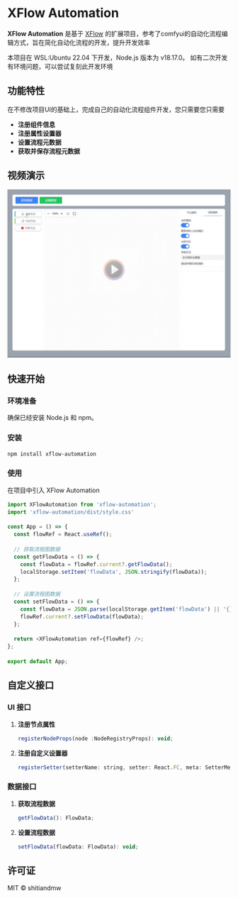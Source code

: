 # XFlow Automation 

**XFlow Automation** 是基于 [XFlow](https://github.com/antvis/XFlow) 的扩展项目，参考了comfyui的自动化流程编辑方式，旨在简化自动化流程的开发，提升开发效率

本项目在 WSL:Ubuntu 22.04 下开发，Node.js 版本为 v18.17.0。 如有二次开发有环境问题，可以尝试复刻此开发环境

## 功能特性

在不修改项目UI的基础上，完成自己的自动化流程组件开发，您只需要您只需要

- **注册组件信息** 
- **注册属性设置器**
- **设置流程元数据** 
- **获取并保存流程元数据**

## 视频演示

[![视频演示](./doc/image/video-start.jpg)](https://github.com/shitiandmw/xflow-extend/assets/130025975/781febe2-d45a-4813-b8ab-666ad5f08723)

## 快速开始

### 环境准备

确保已经安装 Node.js 和 npm。

### 安装

```bash
npm install xflow-automation
```

### 使用

在项目中引入 XFlow Automation

```javascript
import XFlowAutomation from 'xflow-automation';
import 'xflow-automation/dist/style.css'

const App = () => {
  const flowRef = React.useRef();

  // 获取流程图数据
  const getFlowData = () => {
    const flowData = flowRef.current?.getFlowData();
    localStorage.setItem('flowData', JSON.stringify(flowData));
  };

  // 设置流程图数据
  const setFlowData = () => {
    const flowData = JSON.parse(localStorage.getItem('flowData') || '{}');
    flowRef.current?.setFlowData(flowData);
  };

  return <XFlowAutomation ref={flowRef} />;
};

export default App;
```

## 自定义接口

### UI 接口

1. **注册节点属性**
   ```javascript
   registerNodeProps(node :NodeRegistryProps): void;
   ```

2. **注册自定义设置器**
   ```javascript
   registerSetter(setterName: string, setter: React.FC, meta: SetterMeta): void;
   ```
### 数据接口

1. **获取流程数据**
   ```javascript
   getFlowData(): FlowData;
   ```

2. **设置流程数据**
   ```javascript
   setFlowData(flowData: FlowData): void;
   ```


## 许可证

MIT © shitiandmw
